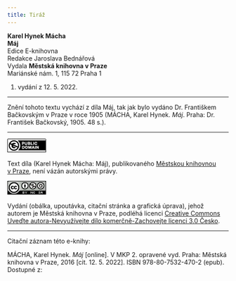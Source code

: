 ```yaml
---
title: Tiráž
---
```


**Karel Hynek Mácha**  
**Máj**  
Edice E-knihovna  
Redakce Jaroslava Bednářová  
Vydala **Městská knihovna v Praze**  
Mariánské nám. 1, 115 72 Praha 1  
1. vydání z 12. 5. 2022.

***

Znění tohoto textu vychází z díla Máj, tak jak bylo vydáno Dr. Františkem Bačkovským v Praze v roce 1905 (MÁCHA, Karel Hynek. _Máj_. Praha: Dr. František Bačkovský, 1905. 48 s.).

***

[![](./resources/image001.jpg)](http://creativecommons.org/publicdomain/mark/1.0/deed.cs)

Text díla (Karel Hynek Mácha: Máj), publikovaného [Městskou knihovnou v Praze](http://www.mlp.cz/), není vázán autorskými právy.

[![](./resources/image002.jpg)](http://creativecommons.org/licenses/by-nc-sa/3.0/cz/)

Vydání (obálka, upoutávka, citační stránka a grafická úprava), jehož autorem je Městská knihovna v Praze, podléhá licenci [Creative Commons Uveďte autora-Nevyužívejte dílo komerčně-Zachovejte licenci 3.0 Česko](http://creativecommons.org/licenses/by-nc-sa/3.0/cz/).

***

Citační záznam této e-knihy:

MÁCHA, Karel Hynek. _Máj_ \[online\]. V MKP 2. opravené vyd. Praha: Městská knihovna v Praze, 2016 \[cit. 12. 5. 2022]. ISBN 978-80-7532-470-2 (epub). Dostupné z: <next-book-url>